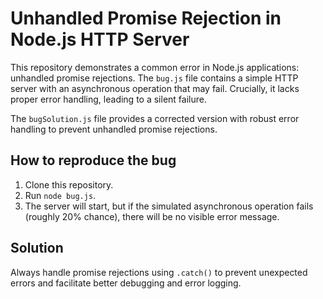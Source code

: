 # Unhandled Promise Rejection in Node.js HTTP Server

This repository demonstrates a common error in Node.js applications: unhandled promise rejections.  The `bug.js` file contains a simple HTTP server with an asynchronous operation that may fail.  Crucially, it lacks proper error handling, leading to a silent failure.

The `bugSolution.js` file provides a corrected version with robust error handling to prevent unhandled promise rejections.

## How to reproduce the bug

1. Clone this repository.
2. Run `node bug.js`.
3. The server will start, but if the simulated asynchronous operation fails (roughly 20% chance), there will be no visible error message.

## Solution

Always handle promise rejections using `.catch()` to prevent unexpected errors and facilitate better debugging and error logging.